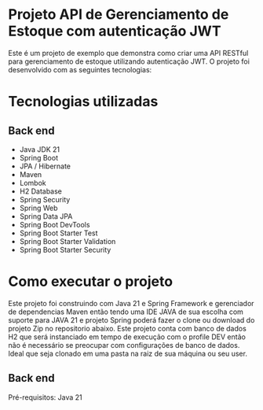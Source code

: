 # Projeto API de Gerenciamento de Estoque com autenticação JWT
Este é um projeto de exemplo que demonstra como criar uma API RESTful para gerenciamento de estoque utilizando autenticação JWT. O projeto foi desenvolvido com as seguintes tecnologias:

# Tecnologias utilizadas


## Back end
- Java JDK 21
- Spring Boot
- JPA / Hibernate
- Maven
- Lombok
- H2 Database
- Spring Security
- Spring Web
- Spring Data JPA
- Spring Boot DevTools
- Spring Boot Starter Test
- Spring Boot Starter Validation
- Spring Boot Starter Security

# Como executar o projeto
Este projeto foi construindo com Java 21 e Spring Framework e gerenciador de dependencias Maven
então tendo uma IDE JAVA de sua escolha com suporte para JAVA 21 e projeto Spring poderá
fazer o clone ou download do projeto Zip no repositorio abaixo.
Este projeto conta com banco de dados H2 que será instanciado em tempo de execução com o profile DEV
então não é necessário se preocupar com configurações de banco de dados.
Ideal que seja clonado em uma pasta na raiz de sua máquina ou seu user.

## Back end
Pré-requisitos: Java 21

